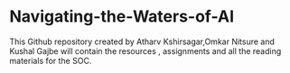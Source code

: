 # Navigating-the-Waters-of-AI


This Github repository created by Atharv Kshirsagar,Omkar Nitsure and Kushal Gajbe will contain the resources , assignments and all the reading materials for the SOC. 
